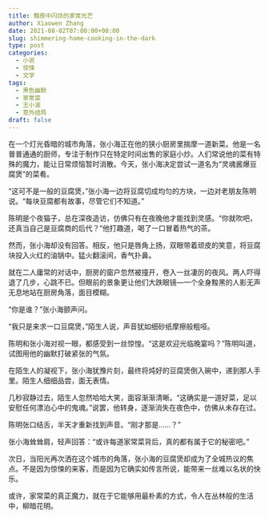```yaml
---
title: 黯夜中闪烁的家常光芒
author: Xiaowen Zhang
date: 2021-08-02T07:00:00+08:00
slug: shimmering-home-cooking-in-the-dark
type: post
categories:
  - 小说
  - 惊悚
  - 文学
tags:
  - 黑色幽默
  - 家常菜
  - 王小波
  - 意外结局
draft: false
---
```


在一个灯光昏暗的城市角落，张小海正在他的狭小厨房里揣摩一道新菜。他是一名普普通通的厨师，专注于制作只在特定时间出售的家庭小炒。人们常说他的菜有特殊的魔力，能让日常烦恼暂时消散。今天，张小海决定尝试一道名为“灵魂酱爆豆腐煲”的菜肴。

“这可不是一般的豆腐煲，”张小海一边将豆腐切成均匀的方块，一边对老朋友陈明说。“每块豆腐都有故事，尽管它们不知道。”

陈明是个夜猫子，总在深夜造访，仿佛只有在夜晚他才能找到灵感。“你就吹吧，还真当自己是豆腐商的后代？”他打趣道，喝了一口冒着热气的茶。

然而，张小海却没有回答。相反，他只是唇角上扬，双眼带着顽皮的笑意，将豆腐块投入火红的油锅中。猛火翻滚间，香气扑鼻。

就在二人庸常的对话中，厨房的窗户忽然被撞开，卷入一丝凄厉的夜风。两人吓得退了几步，心跳不已。但眼前的景象更让他们大跌眼镜—一个全身黢黑的人影无声无息地站在厨房角落，面目模糊。

“你是谁？”张小海颤声问。

“我只是来求一口豆腐煲，”陌生人说，声音犹如细砂纸摩擦般粗哑。

陈明和张小海对视一眼，都感受到一丝惊惶。“这是欢迎光临晚宴吗？”陈明叫道，试图用他的幽默打破紧张的气氛。

在陌生人的凝视下，张小海犹豫片刻，最终将炖好的豆腐煲倒入碗中，递到那人手里。陌生人细细品尝，面无表情。

几秒寂静过去，陌生人忽然哈哈大笑，面容渐渐清晰。“这确实是一道好菜，足以安慰任何漂泊心中的鬼魂。”说罢，他转身，逐渐消失在夜色中，仿佛从未存在过。

陈明张口结舌，半天才重新找到声音。“刚才那是……？”

张小海耸耸肩，轻声回答：“或许每道家常菜背后，真的都有属于它的秘密吧。”

次日，当阳光再次洒在这个城市的角落，张小海的豆腐煲却成为了全城热议的焦点。不是因为惊悚的来客，而是因为它确实如传言所说，能带来一丝难以名状的快乐。

或许，家常菜的真正魔力，就在于它能够用最朴素的方式，令人在丛林般的生活中，柳暗花明。